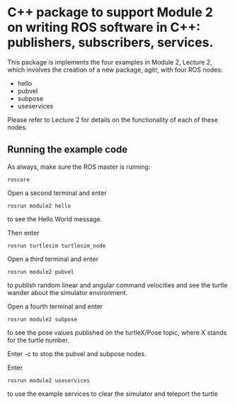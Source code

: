 # C++ package to support Module 2 on writing ROS software in C++: publishers, subscribers, services.
This package is implements the four examples in Module 2, Lecture 2, which involves the creation of a new  package, agitr, with four ROS nodes:

- hello
- pubvel
- subpose
- useservices

Please refer to Lecture 2 for details on the functionality of each of these nodes.

## Running the example code

As always, make sure the ROS master is running:

`roscore`

Open a second terminal and enter

`rosrun module2 hello`

to see the Hello World message.

Then enter

`rosrun turtlesim turtlesim_node`

Open a third terminal and enter

`rosrun module2 pubvel`

to publish random linear and angular command velocities and see the turtle wander about the simulator environment.

Open a fourth terminal and enter

`rosrun module2 subpose`

to see the pose values published on the turtleX/Pose topic, where X stands for the turtle number.

Enter <ctrl>-c to stop the pubvel and subpose nodes.

Enter

`rosrun module2 useservices`

to use the example services to clear the simulator and teleport the turtle 


